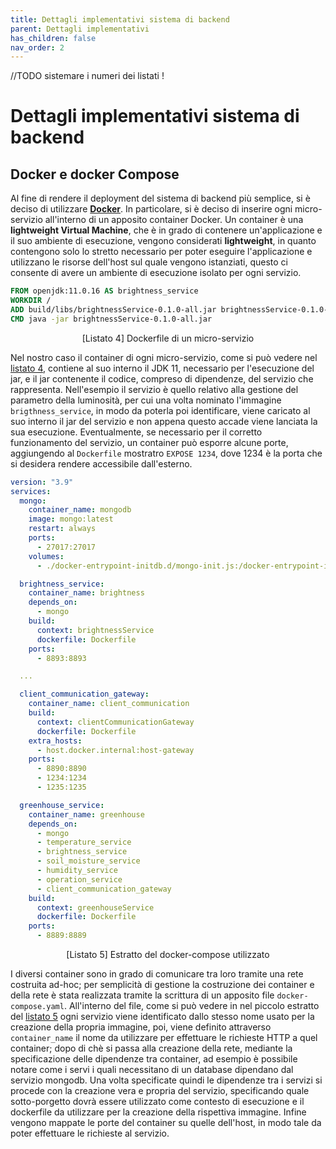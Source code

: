 ```yaml
---
title: Dettagli implementativi sistema di backend
parent: Dettagli implementativi
has_children: false
nav_order: 2
---
```

//TODO sistemare i numeri dei listati ! 
# Dettagli implementativi sistema di backend


## Docker e docker Compose
Al fine di rendere il deployment del sistema di backend più semplice, si è deciso di utilizzare **[Docker](https://www.docker.com/)**. In particolare, si è deciso di inserire ogni micro-servizio all'interno di un apposito container Docker. Un container è una __lightweight Virtual Machine__, che è in grado di contenere un'applicazione e il suo ambiente di esecuzione, vengono considerati __lightweight__, in quanto contengono solo lo stretto necessario per poter eseguire l'applicazione e utilizzano le risorse dell'host sul quale vengono istanziati, questo ci consente di avere un ambiente di esecuzione isolato per ogni servizio. 

 ```dockerfile
FROM openjdk:11.0.16 AS brightness_service
WORKDIR /
ADD build/libs/brightnessService-0.1.0-all.jar brightnessService-0.1.0-all.jar
CMD java -jar brightnessService-0.1.0-all.jar
 ```
<p align="center" id="lst4">[Listato 4] Dockerfile di un micro-servizio</p>

Nel nostro caso il container di ogni micro-servizio, come si può vedere nel <a href="#lst4">listato 4</a>, contiene al suo interno il JDK 11, necessario per l'esecuzione del jar, e il jar contenente il codice, compreso di dipendenze, del servizio che rappresenta. Nell'esempio il servizio è quello relativo alla gestione del parametro della luminosità, per cui una volta nominato l'immagine ``brigthness_service``, in modo da poterla poi identificare, viene caricato al suo interno il jar del servizio e non appena questo accade viene lanciata la sua esecuzione. Eventualmente, se necessario per il corretto funzionamento del servizio, un container può esporre alcune porte, aggiungendo al ``Dockerfile`` mostratro ``EXPOSE 1234``, dove 1234 è la porta che si desidera rendere accessibile dall'esterno.

```yaml
version: "3.9"
services:
  mongo:
    container_name: mongodb
    image: mongo:latest
    restart: always
    ports:
      - 27017:27017
    volumes:
      - ./docker-entrypoint-initdb.d/mongo-init.js:/docker-entrypoint-initdb.d/mongo-init.js:ro

  brightness_service:
    container_name: brightness
    depends_on:
      - mongo
    build:
      context: brightnessService
      dockerfile: Dockerfile
    ports:
      - 8893:8893

  ...

  client_communication_gateway:
    container_name: client_communication
    build:
      context: clientCommunicationGateway
      dockerfile: Dockerfile
    extra_hosts:
      - host.docker.internal:host-gateway
    ports:
      - 8890:8890
      - 1234:1234
      - 1235:1235

  greenhouse_service:
    container_name: greenhouse
    depends_on:
      - mongo
      - temperature_service
      - brightness_service
      - soil_moisture_service
      - humidity_service
      - operation_service
      - client_communication_gateway
    build:
      context: greenhouseService
      dockerfile: Dockerfile
    ports:
      - 8889:8889
```
<p align="center" id="lst5">[Listato 5] Estratto del docker-compose utilizzato</p>

I diversi container sono in grado di comunicare tra loro tramite una rete costruita ad-hoc; per semplicità di gestione la costruzione dei container e della rete è stata realizzata tramite la scrittura di un apposito file ``docker-compose.yaml``. All'interno del file, come si può vedere in nel piccolo estratto del  <a href="#lst5">listato 5</a> ogni servizio viene identificato dallo stesso nome usato per la creazione della propria immagine, poi, viene definito attraverso ``container_name`` il nome da utilizzare per effettuare le richieste HTTP a quel container; dopo di chè si passa alla creazione della rete, mediante la specificazione delle dipendenze tra container, ad esempio è possibile notare come i servi i quali necessitano di un database dipendano dal servizio mongodb. Una volta specificate quindi le dipendenze tra i servizi si procede con la creazione vera e propria del servizio, specificando quale sotto-porgetto dovrà essere utilizzato come contesto di esecuzione e il dockerfile da utilizzare per la creazione della rispettiva immagine. Infine vengono mappate le porte del container su quelle dell'host, in modo tale da poter effettuare le richieste al servizio.